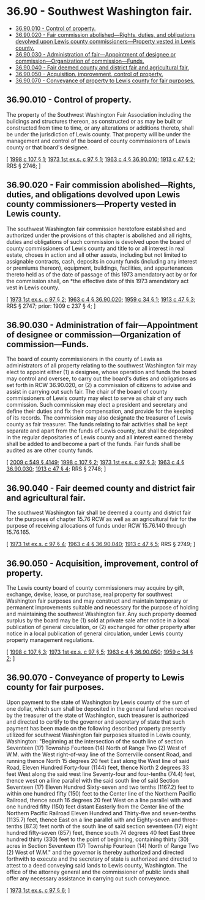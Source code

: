 # 36.90 - Southwest Washington fair.
* [36.90.010 - Control of property.](#3690010---control-of-property)
* [36.90.020 - Fair commission abolished—Rights, duties, and obligations devolved upon Lewis county commissioners—Property vested in Lewis county.](#3690020---fair-commission-abolishedrights-duties-and-obligations-devolved-upon-lewis-county-commissionersproperty-vested-in-lewis-county)
* [36.90.030 - Administration of fair—Appointment of designee or commission—Organization of commission—Funds.](#3690030---administration-of-fairappointment-of-designee-or-commissionorganization-of-commissionfunds)
* [36.90.040 - Fair deemed county and district fair and agricultural fair.](#3690040---fair-deemed-county-and-district-fair-and-agricultural-fair)
* [36.90.050 - Acquisition, improvement, control of property.](#3690050---acquisition-improvement-control-of-property)
* [36.90.070 - Conveyance of property to Lewis county for fair purposes.](#3690070---conveyance-of-property-to-lewis-county-for-fair-purposes)
## 36.90.010 - Control of property.
The property of the Southwest Washington Fair Association including the buildings and structures thereon, as constructed or as may be built or constructed from time to time, or any alterations or additions thereto, shall be under the jurisdiction of Lewis county. That property will be under the management and control of the board of county commissioners of Lewis county or that board's designee.

\[ [1998 c 107 § 1](http://lawfilesext.leg.wa.gov/biennium/1997-98/Pdf/Bills/Session%20Laws/House/2431-S.SL.pdf?cite=1998%20c%20107%20§%201); [1973 1st ex.s. c 97 § 1](http://leg.wa.gov/CodeReviser/documents/sessionlaw/1973ex1c97.pdf?cite=1973%201st%20ex.s.%20c%2097%20§%201); [1963 c 4 § 36.90.010](http://leg.wa.gov/CodeReviser/documents/sessionlaw/1963c4.pdf?cite=1963%20c%204%20§%2036.90.010); [1913 c 47 § 2](http://leg.wa.gov/CodeReviser/documents/sessionlaw/1913c47.pdf?cite=1913%20c%2047%20§%202); RRS § 2746; \]

## 36.90.020 - Fair commission abolished—Rights, duties, and obligations devolved upon Lewis county commissioners—Property vested in Lewis county.
The southwest Washington fair commission heretofore established and authorized under the provisions of this chapter is abolished and all rights, duties and obligations of such commission is devolved upon the board of county commissioners of Lewis county and title to or all interest in real estate, choses in action and all other assets, including but not limited to assignable contracts, cash, deposits in county funds (including any interest or premiums thereon), equipment, buildings, facilities, and appurtenances thereto held as of the date of passage of this 1973 amendatory act by or for the commission shall, on *the effective date of this 1973 amendatory act vest in Lewis county.

\[ [1973 1st ex.s. c 97 § 2](http://leg.wa.gov/CodeReviser/documents/sessionlaw/1973ex1c97.pdf?cite=1973%201st%20ex.s.%20c%2097%20§%202); [1963 c 4 § 36.90.020](http://leg.wa.gov/CodeReviser/documents/sessionlaw/1963c4.pdf?cite=1963%20c%204%20§%2036.90.020); [1959 c 34 § 1](http://leg.wa.gov/CodeReviser/documents/sessionlaw/1959c34.pdf?cite=1959%20c%2034%20§%201); [1913 c 47 § 3](http://leg.wa.gov/CodeReviser/documents/sessionlaw/1913c47.pdf?cite=1913%20c%2047%20§%203); RRS § 2747; prior:  1909 c 237 § 4; \]

## 36.90.030 - Administration of fair—Appointment of designee or commission—Organization of commission—Funds.
The board of county commissioners in the county of Lewis as administrators of all property relating to the southwest Washington fair may elect to appoint either (1) a designee, whose operation and funds the board may control and oversee, to carry out the board's duties and obligations as set forth in RCW 36.90.020, or (2) a commission of citizens to advise and assist in carrying out such fair. The chair of the board of county commissioners of Lewis county may elect to serve as chair of any such commission. Such commission may elect a president and secretary and define their duties and fix their compensation, and provide for the keeping of its records. The commission may also designate the treasurer of Lewis county as fair treasurer. The funds relating to fair activities shall be kept separate and apart from the funds of Lewis county, but shall be deposited in the regular depositaries of Lewis county and all interest earned thereby shall be added to and become a part of the funds. Fair funds shall be audited as are other county funds.

\[ [2009 c 549 § 4149](http://lawfilesext.leg.wa.gov/biennium/2009-10/Pdf/Bills/Session%20Laws/Senate/5038.SL.pdf?cite=2009%20c%20549%20§%204149); [1998 c 107 § 2](http://lawfilesext.leg.wa.gov/biennium/1997-98/Pdf/Bills/Session%20Laws/House/2431-S.SL.pdf?cite=1998%20c%20107%20§%202); [1973 1st ex.s. c 97 § 3](http://leg.wa.gov/CodeReviser/documents/sessionlaw/1973ex1c97.pdf?cite=1973%201st%20ex.s.%20c%2097%20§%203); [1963 c 4 § 36.90.030](http://leg.wa.gov/CodeReviser/documents/sessionlaw/1963c4.pdf?cite=1963%20c%204%20§%2036.90.030); [1913 c 47 § 4](http://leg.wa.gov/CodeReviser/documents/sessionlaw/1913c47.pdf?cite=1913%20c%2047%20§%204); RRS § 2748; \]

## 36.90.040 - Fair deemed county and district fair and agricultural fair.
The southwest Washington fair shall be deemed a county and district fair for the purposes of chapter 15.76 RCW as well as an agricultural fair for the purpose of receiving allocations of funds under RCW 15.76.140 through 15.76.165.

\[ [1973 1st ex.s. c 97 § 4](http://leg.wa.gov/CodeReviser/documents/sessionlaw/1973ex1c97.pdf?cite=1973%201st%20ex.s.%20c%2097%20§%204); [1963 c 4 § 36.90.040](http://leg.wa.gov/CodeReviser/documents/sessionlaw/1963c4.pdf?cite=1963%20c%204%20§%2036.90.040); [1913 c 47 § 5](http://leg.wa.gov/CodeReviser/documents/sessionlaw/1913c47.pdf?cite=1913%20c%2047%20§%205); RRS § 2749; \]

## 36.90.050 - Acquisition, improvement, control of property.
The Lewis county board of county commissioners may acquire by gift, exchange, devise, lease, or purchase, real property for southwest Washington fair purposes and may construct and maintain temporary or permanent improvements suitable and necessary for the purpose of holding and maintaining the southwest Washington fair. Any such property deemed surplus by the board may be (1) sold at private sale after notice in a local publication of general circulation, or (2) exchanged for other property after notice in a local publication of general circulation, under Lewis county property management regulations.

\[ [1998 c 107 § 3](http://lawfilesext.leg.wa.gov/biennium/1997-98/Pdf/Bills/Session%20Laws/House/2431-S.SL.pdf?cite=1998%20c%20107%20§%203); [1973 1st ex.s. c 97 § 5](http://leg.wa.gov/CodeReviser/documents/sessionlaw/1973ex1c97.pdf?cite=1973%201st%20ex.s.%20c%2097%20§%205); [1963 c 4 § 36.90.050](http://leg.wa.gov/CodeReviser/documents/sessionlaw/1963c4.pdf?cite=1963%20c%204%20§%2036.90.050); [1959 c 34 § 2](http://leg.wa.gov/CodeReviser/documents/sessionlaw/1959c34.pdf?cite=1959%20c%2034%20§%202); \]

## 36.90.070 - Conveyance of property to Lewis county for fair purposes.
Upon payment to the state of Washington by Lewis county of the sum of one dollar, which sum shall be deposited in the general fund when received by the treasurer of the state of Washington, such treasurer is authorized and directed to certify to the governor and secretary of state that such payment has been made on the following described property presently utilized for southwest Washington fair purposes situated in Lewis county, Washington: "Beginning at the intersection of the south line of section Seventeen (17) Township Fourteen (14) North of Range Two (2) West of W.M. with the West right-of-way line of the Somerville consent Road, and running thence North 15 degrees 20 feet East along the West line of said Road, Eleven Hundred Forty-four (1144) feet, thence North 2 degrees 33 feet West along the said west line Seventy-four and four-tenths (74.4) feet, thence west on a line parallel with the said south line of said Section Seventeen (17) Eleven Hundred Sixty-seven and two tenths (1167.2) feet to within one hundred fifty (150) feet to the Center line of the Northern Pacific Railroad, thence south 16 degrees 20 feet West on a line parallel with and one hundred fifty (150) feet distant Easterly from the Center line of the Northern Pacific Railroad Eleven Hundred and Thirty-five and seven-tenths (1135.7) feet, thence East on a line parallel with and Eighty-seven and three-tenths (87.3) feet north of the south line of said section seventeen (17) eight hundred fifty-seven (857) feet, thence south 74 degrees 40 feet East three hundred thirty (330) feet to the point of beginning, containing thirty (30) acres in Section Seventeen (17) Township Fourteen (14) North of Range Two (2) West of W.M." and the governor is thereby authorized and directed forthwith to execute and the secretary of state is authorized and directed to attest to a deed conveying said lands to Lewis county, Washington. The office of the attorney general and the commissioner of public lands shall offer any necessary assistance in carrying out such conveyance.

\[ [1973 1st ex.s. c 97 § 6](http://leg.wa.gov/CodeReviser/documents/sessionlaw/1973ex1c97.pdf?cite=1973%201st%20ex.s.%20c%2097%20§%206); \]


